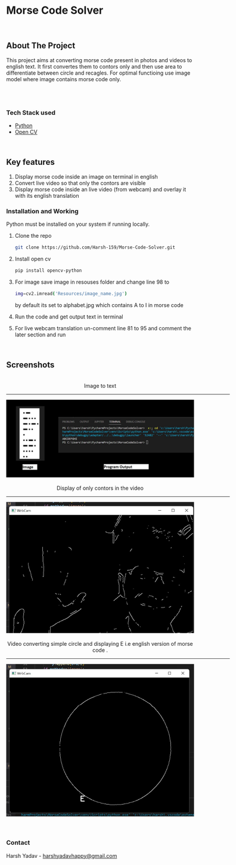 # Morse Code Solver

<br/>

<!-- ABOUT THE PROJECT -->
## **About The Project**
This project aims at converting morse code present in photos and videos to english text. It first convertes them to contors only and then use area to differentiate between circle and recagles. For optimal functioing use image model where image contains morse code only.


<br/>
<br/>


### **Tech Stack used**

* [Python](https://www.python.org/)
* [Open CV](https://opencv.org/)

<br/>

## **Key features**
1. Display morse code inside an image on terminal in english
2. Convert live video so that only the contors are visible
2. Display morse code inside an live video (from webcam) and overlay it with its english translation


### **Installation and Working**
Python must be installed on your system if running locally.

1. Clone the repo
   ```sh
   git clone https://github.com/Harsh-159/Morse-Code-Solver.git
   ```

2. Install open cv
   ```sh
   pip install opencv-python
   ```
3. For image save image in resouses folder and change line 98 to 
   ```sh
   img=cv2.imread('Resources/image_name.jpg')
   ```
   by default its set to alphabet.jpg which contains A to I in morse code
4. Run the code and get output text in terminal

5. For live webcam translation un-comment line 81 to 95 and comment the later section and run

<br/>

## **Screenshots**
<div align="center" ><br/>
Image to text<br/><hr width=600/>
  <img src="./images/image.jpg" width=600 ><br/><br/>
Display of only contors in the video<br/><hr width=600/>
  <img src="./images/contors.jpg" width=600 ><br/><br/>
Video converting simple circle and displaying E i.e english version of morse code . <br/><hr width=600/>
  <img src="./images/e.jpg" width=600 ><br/><br/>
</div>
<br/>



<!-- CONTACT -->
### **Contact**
Harsh Yadav - harshyadavhappy@gmail.com

<br/>
